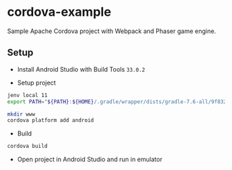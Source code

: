 # cordova-example

Sample Apache Cordova project with Webpack and Phaser game engine.

## Setup

- Install Android Studio with Build Tools `33.0.2`

- Setup project

```sh
jenv local 11
export PATH="${PATH}:${HOME}/.gradle/wrapper/dists/gradle-7.6-all/9f832ih6bniajn45pbmqhk2cw/gradle-7.6/bin"

mkdir www
cordova platform add android
```

- Build

```sh
cordova build
```

- Open project in Android Studio and run in emulator
